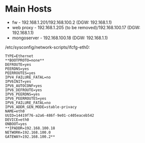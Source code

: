 <!-- TITLE: Home Network -->
<!-- SUBTITLE: wozitech-ltd.local -->

# Main Hosts
* fw - 192.168.1.201/192.168.100.2 (DGW: 192.168.1.1)
* web proxy - 192.168.1.205 (to be removed)/192.168.100.17 (DGW: 192.168.1.1)
* mongoserver - 192.168.100.18 (DGW: 192.168.1.1)

/etc/sysconfig/network-scripts/ifcfg-eth0:
```
TYPE=Ethernet
**BOOTPROTO=none**
DEFROUTE=yes
PEERDNS=yes
PEERROUTES=yes
IPV4_FAILURE_FATAL=no
IPV6INIT=yes
IPV6_AUTOCONF=yes
IPV6_DEFROUTE=yes
IPV6_PEERDNS=yes
IPV6_PEERROUTES=yes
IPV6_FAILURE_FATAL=no
IPV6_ADDR_GEN_MODE=stable-privacy
NAME=eth0
UUID=14419f76-a2a6-486f-9e01-c405eaceb542
DEVICE=eth0
ONBOOT=yes
**IPADDR=192.168.100.18
NETWORK=192.168.100.0
GATEWAY=192.168.100.2**
```
